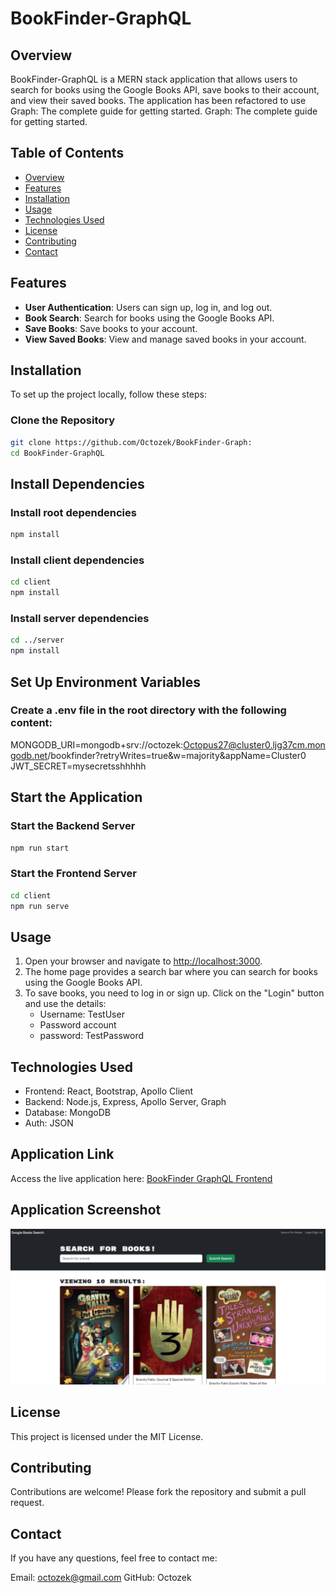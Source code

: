 # BookFinder-GraphQL

## Overview
BookFinder-GraphQL is a MERN stack application that allows users to search for books using the Google Books API, save books to their account, and view their saved books. The application has been refactored to use Graph: The complete guide for getting started.
Graph: The complete guide for getting started.

## Table of Contents
- [Overview](#overview)
- [Features](#features)
- [Installation](#installation)
- [Usage](#usage)
- [Technologies Used](#technologies-used)
- [License](#license)
- [Contributing](#contributing)
- [Contact](#contact)

## Features
- **User Authentication**: Users can sign up, log in, and log out.
- **Book Search**: Search for books using the Google Books API.
- **Save Books**: Save books to your account.
- **View Saved Books**: View and manage saved books in your account.


## Installation
To set up the project locally, follow these steps:

### Clone the Repository
```bash
git clone https://github.com/Octozek/BookFinder-Graph: 
cd BookFinder-GraphQL
```

## Install Dependencies

### Install root dependencies
```bash
npm install
```

### Install client dependencies
```bash
cd client
npm install
```

### Install server dependencies
```bash
cd ../server
npm install
```

## Set Up Environment Variables

### Create a .env file in the root directory with the following content:

MONGODB_URI=mongodb+srv://octozek:Octopus27@cluster0.ljg37cm.mongodb.net/bookfinder?retryWrites=true&w=majority&appName=Cluster0
JWT_SECRET=mysecretsshhhhh

## Start the Application

### Start the Backend Server

```bash
npm run start
```

### Start the Frontend Server

```bash
cd client
npm run serve
```
## Usage

1. Open your browser and navigate to [http://localhost:3000](http://localhost:3000).
2. The home page provides a search bar where you can search for books using the Google Books API.
3. To save books, you need to log in or sign up. Click on the "Login" button and use the details:
   - Username: TestUser
   - Password account
   - password: TestPassword

## Technologies Used
- Frontend: React, Bootstrap, Apollo Client
- Backend: Node.js, Express, Apollo Server, Graph
- Database: MongoDB
- Auth: JSON

## Application Link
Access the live application here: [BookFinder GraphQL Frontend](https://bookfinder-graphql-frontend.onrender.com/)

## Application Screenshot
![BookFinder Application Screenshot](./client/assets/Screenshot%20(512).png)

## License
This project is licensed under the MIT License.

## Contributing
Contributions are welcome! Please fork the repository and submit a pull request.

## Contact
If you have any questions, feel free to contact me:

Email: octozek@gmail.com
GitHub: Octozek